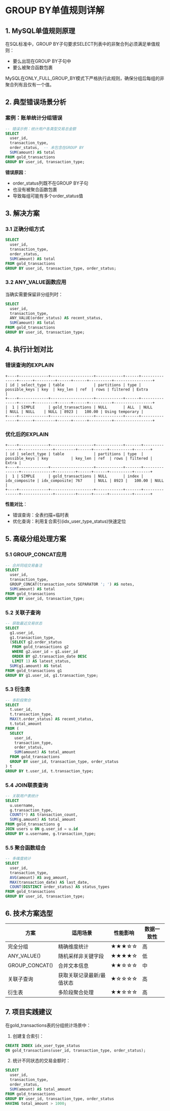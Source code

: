 # GROUP BY单值规则详解

## 1. MySQL单值规则原理
在SQL标准中，GROUP BY子句要求SELECT列表中的非聚合列必须满足单值规则：
- 要么出现在GROUP BY子句中
- 要么被聚合函数包裹

MySQL在ONLY_FULL_GROUP_BY模式下严格执行此规则，确保分组后每组的非聚合列有且仅有一个值。

## 2. 典型错误场景分析
### 案例：账单统计分组错误
```sql
-- 错误示例：统计用户各类型交易总金额
SELECT 
  user_id,
  transaction_type,
  order_status,  -- 未包含在GROUP BY
  SUM(amount) AS total
FROM gold_transactions
GROUP BY user_id, transaction_type;
```

**错误原因**：
- order_status列既不在GROUP BY子句
- 也没有被聚合函数包裹
- 导致每组可能有多个order_status值

## 3. 解决方案
### 3.1 正确分组方式
```sql
SELECT 
  user_id,
  transaction_type,
  order_status,  
  SUM(amount) AS total
FROM gold_transactions
GROUP BY user_id, transaction_type, order_status;
```

### 3.2 ANY_VALUE函数应用
当确实需要保留非分组列时：
```sql
SELECT 
  user_id,
  transaction_type,
  ANY_VALUE(order_status) AS recent_status,
  SUM(amount) AS total
FROM gold_transactions
GROUP BY user_id, transaction_type;
```

## 4. 执行计划对比
### 错误查询的EXPLAIN
```
+----+-------------+-------------------+------------+------+---------------+------+---------+------+------+----------+-----------------+
| id | select_type | table             | partitions | type | possible_keys | key  | key_len | ref  | rows | filtered | Extra           |
+----+-------------+-------------------+------------+------+---------------+------+---------+------+------+----------+-----------------+
|  1 | SIMPLE      | gold_transactions | NULL       | ALL  | NULL          | NULL | NULL    | NULL | 8923 |   100.00 | Using temporary |
+----+-------------+-------------------+------------+------+---------------+------+---------+------+------+----------+-----------------+
```

### 优化后的EXPLAIN
```
+----+-------------+-------------------+------------+-------+---------------+--------------+---------+------+------+----------+-------+
| id | select_type | table             | partitions | type  | possible_keys | key          | key_len | ref  | rows | filtered | Extra |
+----+-------------+-------------------+------------+-------+---------------+--------------+---------+------+------+----------+-------+
|  1 | SIMPLE      | gold_transactions | NULL       | index | idx_composite | idx_composite| 767     | NULL | 8923 |   100.00 | NULL  |
+----+-------------+-------------------+------------+-------+---------------+--------------+---------+------+------+----------+-------+
```

**性能对比**：
- 错误查询：全表扫描+临时表
- 优化查询：利用复合索引(idx_user_type_status)快速定位

## 5. 高级分组处理方案
### 5.1 GROUP_CONCAT应用
```sql
-- 合并同组交易备注
SELECT 
  user_id,
  transaction_type,
  GROUP_CONCAT(transaction_note SEPARATOR '; ') AS notes,
  SUM(amount) AS total
FROM gold_transactions
GROUP BY user_id, transaction_type;
```

### 5.2 关联子查询
```sql
-- 获取最近交易状态
SELECT 
  g1.user_id,
  g1.transaction_type,
  (SELECT g2.order_status 
   FROM gold_transactions g2
   WHERE g2.user_id = g1.user_id
   ORDER BY g2.transaction_date DESC
   LIMIT 1) AS latest_status,
  SUM(g1.amount) AS total
FROM gold_transactions g1
GROUP BY g1.user_id, g1.transaction_type;
```

### 5.3 衍生表
```sql
-- 多阶段聚合
SELECT 
  t.user_id,
  t.transaction_type,
  MAX(t.order_status) AS recent_status,
  t.total_amount
FROM (
  SELECT 
    user_id,
    transaction_type,
    order_status,
    SUM(amount) AS total_amount
  FROM gold_transactions
  GROUP BY user_id, transaction_type, order_status
) t
GROUP BY t.user_id, t.transaction_type;
```

### 5.4 JOIN联表查询
```sql
-- 关联用户表统计
SELECT 
  u.username,
  g.transaction_type,
  COUNT(*) AS transaction_count,
  SUM(g.amount) AS total_amount
FROM gold_transactions g
JOIN users u ON g.user_id = u.id
GROUP BY u.username, g.transaction_type;
```

### 5.5 聚合函数组合
```sql
-- 多维度统计
SELECT 
  user_id,
  transaction_type,
  AVG(amount) AS avg_amount,
  MAX(transaction_date) AS last_date,
  COUNT(DISTINCT order_status) AS status_types
FROM gold_transactions
GROUP BY user_id, transaction_type;
```

## 6. 技术方案选型
| 方案                | 适用场景                          | 性能影响 | 数据一致性 |
|--------------------|---------------------------------|--------|----------|
| 完全分组           | 精确维度统计                    | ★★★☆☆ | 高       |
| ANY_VALUE()       | 随机采样非关键字段              | ★★★★☆ | 低       |
| GROUP_CONCAT()    | 合并文本信息                    | ★★☆☆☆ | 中       |
| 关联子查询         | 获取关联记录最新/最值状态       | ★☆☆☆☆ | 高       |
| 衍生表             | 多阶段聚合处理                  | ★★☆☆☆ | 高       |

## 7. 项目实践建议
在gold_transactions表的分组统计场景中：
1. 创建复合索引：
```sql
CREATE INDEX idx_user_type_status 
ON gold_transactions(user_id, transaction_type, order_status);
```
2. 统计不同状态的交易金额时：
```sql
SELECT 
  user_id,
  transaction_type,
  order_status,
  SUM(amount) AS total_amount
FROM gold_transactions
GROUP BY user_id, transaction_type, order_status
HAVING total_amount > 1000;
```